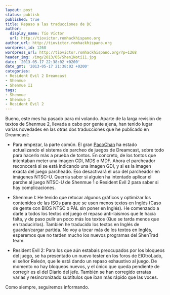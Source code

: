 ```yaml
---
layout: post
status: publish
published: true
title: Repaso a las traducciones de DC
author:
  display_name: Tío Víctor
  url: http://tiovictor.romhackhispano.org
author_url: http://tiovictor.romhackhispano.org
wordpress_id: 1268
wordpress_url: http://tiovictor.romhackhispano.org/?p=1268
header_img: /img/2013/05/Shen1Noti11.jpg
date: '2013-05-17 22:38:02 +0200'
date_gmt: '2013-05-17 21:38:02 +0200'
categories:
- Resident Evil 2 Dreamcast
- Shenmue
- Shenmue II
tags:
- Shenmue
- Shenmue I
- Resident Evil 2
---
```

Bueno, este mes ha pasado para mí volando. Aparte de la larga revisión de textos 
de Shenmue 2, llevada a cabo por gente ajena, han tenido lugar varias novedades 
en las otras dos traducciones que he publicado en Dreamcast:

- Para empezar, la parte común. El gran [PacoChan](http://pacochan.tales-tra.com/) 
ha estado actualizando el sistema de parcheo de juegos de Dreamcast, sobre todo 
para hacerlo más a prueba de tontos. En concreto, de los tontos que intentaban meter 
una imagen CDI, MDS o MDF. Ahora el parcheador reconocerá si se está indicando una 
imagen GDI, y si es la imagen exacta del juego parcheado. Eso desactivará el uso del 
parcheador en imágenes NTSC-U. Querría saber si alguien ha intentado aplicar el parche 
al juego NTSC-U de Shenmue 1 o Resident Evil 2 para saber si hay complicaciones.

- Shenmue I: He tenido que retocar algunos gráficos y optimizar los contenidos de las 
ISOs para que se usen menos textos en Inglés (Caso de gente con BIOS NTSC o PAL sin 
poner en Inglés). He comenzado a darle a todos los textos del juego el repaso anti-laísmos 
que le hacía falta, y de paso pulir un poco más los textos (Que se tarda menos que en 
traducirlos). También he traducido los textos en Inglés de guardar/cargar partida. No voy 
a tocar más de los textos en Inglés, esperemos que no tarden mucho los nuevos programas 
del ShenTrad team.

- Resident Evil 2: Para los que aún estabais preocupados por los bloqueos del juego, se 
ha presentado un nuevo tester en los foros de ElOtroLado, el señor Releón, que le está 
dando un repaso exhaustivo al juego. De momento no hay bloqueos nuevos, y el único que 
queda pendiente de corregir es el del Diario del jefe. También se han corregido erratas 
varias y resincronizado subtítulos que iban más rápido que las voces.

Como siempre, seguiremos informando.
